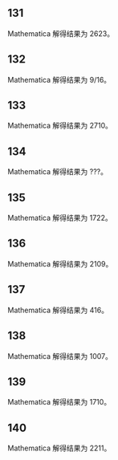 ## 131

Mathematica 解得结果为 2623。

## 132

Mathematica 解得结果为 9/16。

## 133

Mathematica 解得结果为 2710。

## 134

Mathematica 解得结果为 ???。

## 135

Mathematica 解得结果为 1722。

## 136

Mathematica 解得结果为 2109。

## 137

Mathematica 解得结果为 416。

## 138

Mathematica 解得结果为 1007。

## 139

Mathematica 解得结果为 1710。

## 140

Mathematica 解得结果为 2211。